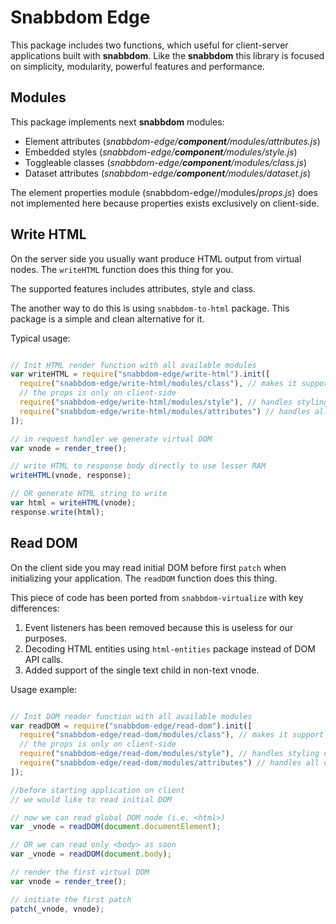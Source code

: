 # Snabbdom Edge

This package includes two functions, which useful for client-server applications built with **snabbdom**.
Like the **snabbdom** this library is focused on simplicity, modularity, powerful features and performance.

## Modules

This package implements next **snabbdom** modules:

* Element attributes (*snabbdom-edge/__component__/modules/attributes.js*)
* Embedded styles (*snabbdom-edge/__component__/modules/style.js*)
* Toggleable classes (*snabbdom-edge/__component__/modules/class.js*)
* Dataset attributes (*snabbdom-edge/__component__/modules/dataset.js*)

The element properties module (snabbdom-edge/<component>/modules/*props.js*) does not
implemented here because properties exists exclusively on client-side.

## Write HTML

On the server side you usually want produce HTML output from virtual nodes.
The `writeHTML` function does this thing for you.

The supported features includes attributes, style and class.

The another way to do this is using `snabbdom-to-html` package.
This package is a simple and clean alternative for it.

Typical usage:

```javascript

// Init HTML render function with all available modules
var writeHTML = require("snabbdom-edge/write-html").init([
  require("snabbdom-edge/write-html/modules/class"), // makes it support toggled classes
  // the props is only on client-side
  require("snabbdom-edge/write-html/modules/style"), // handles styling on elements
  require("snabbdom-edge/write-html/modules/attributes") // handles all other attributes
]);

// in request handler we generate virtual DOM
var vnode = render_tree();

// write HTML to response body directly to use lesser RAM
writeHTML(vnode, response);

// OR generate HTML string to write
var html = writeHTML(vnode);
response.write(html);

```

## Read DOM

On the client side you may read initial DOM before first `patch` when initializing your application.
The `readDOM` function does this thing.

This piece of code has been ported from `snabbdom-virtualize` with key differences:

1. Event listeners has been removed because this is useless for our purposes.
2. Decoding HTML entities using `html-entities` package instead of DOM API calls.
3. Added support of the single text child in non-text vnode.

Usage example:

```javascript

// Init DOM reader function with all available modules
var readDOM = require("snabbdom-edge/read-dom").init([
  require("snabbdom-edge/read-dom/modules/class"), // makes it support toggled classes
  // the props is only on client-side
  require("snabbdom-edge/read-dom/modules/style"), // handles styling on elements
  require("snabbdom-edge/read-dom/modules/attributes") // handles all other attributes
]);

//before starting application on client
// we would like to read initial DOM

// now we can read global DOM node (i.e. <html>)
var _vnode = readDOM(document.documentElement);

// OR we can read only <body> as soon
var _vnode = readDOM(document.body);

// render the first virtual DOM
var vnode = render_tree();

// initiate the first patch
patch(_vnode, vnode);

```
